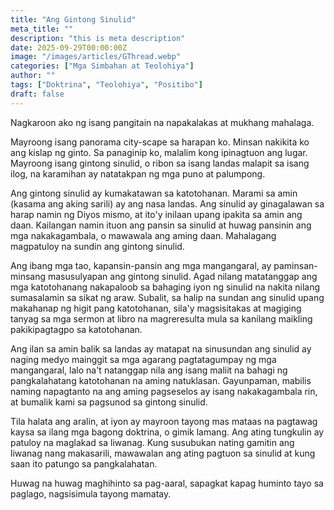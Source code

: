 ```yaml
---
title: "Ang Gintong Sinulid"
meta_title: ""
description: "this is meta description"
date: 2025-09-29T00:00:00Z
image: "/images/articles/GThread.webp"
categories: ["Mga Simbahan at Teolohiya"]
author: ""
tags: ["Doktrina", "Teolohiya", "Positibo"]
draft: false
---
```


Nagkaroon ako ng isang pangitain na napakalakas at mukhang mahalaga.  
  
Mayroong isang panorama city-scape sa harapan ko. Minsan nakikita ko ang kislap ng ginto. Sa panaginip ko, malalim kong ipinagtuon ang lugar. Mayroong isang gintong sinulid, o ribon sa isang landas malapit sa isang ilog, na karamihan ay natatakpan ng mga puno at palumpong.  
  
Ang gintong sinulid ay kumakatawan sa katotohanan. Marami sa amin (kasama ang aking sarili) ay ang nasa landas. Ang sinulid ay ginagalawan sa harap namin ng Diyos mismo, at ito'y inilaan upang ipakita sa amin ang daan. Kailangan namin ituon ang pansin sa sinulid at huwag pansinin ang mga nakakagambala, o mawawala ang aming daan. Mahalagang magpatuloy na sundin ang gintong sinulid.  
  
Ang ibang mga tao, kapansin-pansin ang mga mangangaral, ay paminsan-minsang masusulyapan ang gintong sinulid. Agad nilang matatanggap ang mga katotohanang nakapaloob sa bahaging iyon ng sinulid na nakita nilang sumasalamin sa sikat ng araw. Subalit, sa halip na sundan ang sinulid upang makahanap ng higit pang katotohanan, sila'y magsisitakas at magiging tanyag sa mga sermon at libro na magreresulta mula sa kanilang maikling pakikipagtagpo sa katotohanan.  
  
Ang ilan sa amin balik sa landas ay matapat na sinusundan ang sinulid ay naging medyo mainggit sa mga agarang pagtatagumpay ng mga mangangaral, lalo na't natanggap nila ang isang maliit na bahagi ng pangkalahatang katotohanan na aming natuklasan. Gayunpaman, mabilis naming napagtanto na ang aming pagseselos ay isang nakakagambala rin, at bumalik kami sa pagsunod sa gintong sinulid.  
  
Tila halata ang aralin, at iyon ay mayroon tayong mas mataas na pagtawag kaysa sa ilang mga bagong doktrina, o gimik lamang. Ang ating tungkulin ay patuloy na maglakad sa liwanag. Kung susubukan nating gamitin ang liwanag nang makasarili, mawawalan ang ating pagtuon sa sinulid at kung saan ito patungo sa pangkalahatan.  
  
Huwag na huwag maghihinto sa pag-aaral, sapagkat kapag huminto tayo sa paglago, nagsisimula tayong mamatay.  
